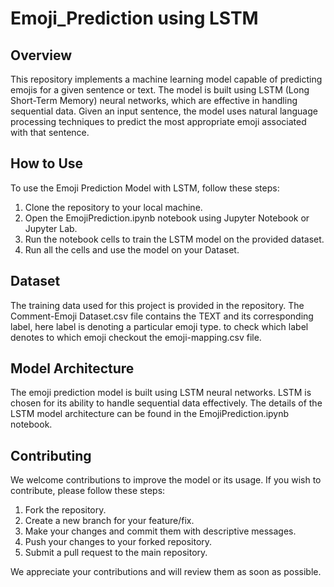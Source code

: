 # Emoji_Prediction using LSTM

## Overview
This repository implements a machine learning model capable of predicting emojis for a given sentence or text. The model is built using LSTM (Long Short-Term Memory) neural networks, which are effective in handling sequential data. Given an input sentence, the model uses natural language processing techniques to predict the most appropriate emoji associated with that sentence.

## How to Use
To use the Emoji Prediction Model with LSTM, follow these steps:

1. Clone the repository to your local machine.
2. Open the EmojiPrediction.ipynb notebook using Jupyter Notebook or Jupyter Lab.
3. Run the notebook cells to train the LSTM model on the provided dataset.
4. Run all the cells and use the model on your Dataset.

## Dataset
The training data used for this project is provided in the repository. The Comment-Emoji Dataset.csv file contains the TEXT and its corresponding label, here label is denoting a particular emoji type. to check which label denotes to which emoji checkout the emoji-mapping.csv file.

## Model Architecture
The emoji prediction model is built using LSTM neural networks. LSTM is chosen for its ability to handle sequential data effectively. The details of the LSTM model architecture can be found in the EmojiPrediction.ipynb notebook.

## Contributing
We welcome contributions to improve the model or its usage. If you wish to contribute, please follow these steps:

1. Fork the repository.
2. Create a new branch for your feature/fix.
3. Make your changes and commit them with descriptive messages.
4. Push your changes to your forked repository.
5. Submit a pull request to the main repository.

We appreciate your contributions and will review them as soon as possible.
